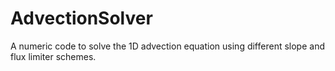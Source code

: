 # AdvectionSolver
A numeric code to solve the 1D advection equation using different slope and flux limiter schemes.
